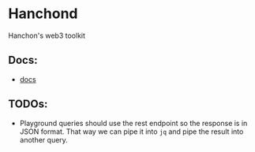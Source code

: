 # Hanchond

Hanchon's web3 toolkit

## Docs:

- [docs](https://hanchond.com)

## TODOs:

- Playground queries should use the rest endpoint so the response is in JSON format. That way we can pipe it into `jq` and pipe the result into another query.
